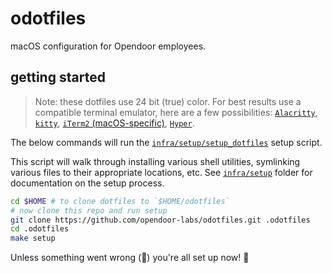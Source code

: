 # odotfiles

macOS configuration for Opendoor employees.

## getting started

> Note: these dotfiles use 24 bit (true) color. For best results use a compatible terminal emulator, here are a few possibilities: [`Alacritty`](https://github.com/alacritty/alacritty), [`kitty`](https://sw.kovidgoyal.net/kitty/), [`iTerm2` (macOS-specific)](https://iterm2.com/), [`Hyper`](https://hyper.is/).

The below commands will run the [`infra/setup/setup_dotfiles`](./infra/setup/setup_dotfiles) setup script.

This script will walk through installing various shell utilities, symlinking various files to their appropriate locations, etc. See [`infra/setup`](./infra/setup/) folder for documentation on the setup process.

```bash
cd $HOME # to clone dotfiles to `$HOME/odotfiles`
# now clone this repo and run setup
git clone https://github.com/opendoor-labs/odotfiles.git .odotfiles
cd .odotfiles
make setup
```

Unless something went wrong (🤞) you're all set up now! 🎉
